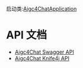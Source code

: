 启动类:[Aigc4ChatApplication](src/main/java/pers/hll/aigc4chat/server/Aigc4ChatApplication.java)

# API 文档
- [Aigc4Chat Swagger API](http://localhost:8080/aigc4chat/swagger-ui.html)
- [Aigc4Chat Knife4j API](http://localhost:8080/aigc4chat/doc.html)